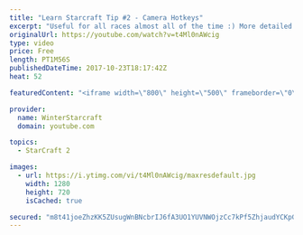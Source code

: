 ```yaml
---
title: "Learn Starcraft Tip #2 - Camera Hotkeys"
excerpt: "Useful for all races almost all of the time :) More detailed guides/tutorials under the learn to play starcraft playlist."
originalUrl: https://youtube.com/watch?v=t4Ml0nAWcig
type: video
price: Free
length: PT1M56S
publishedDateTime: 2017-10-23T18:17:42Z
heat: 52

featuredContent: "<iframe width=\"800\" height=\"500\" frameborder=\"0\" src=\"https://www.youtube.com/embed/t4Ml0nAWcig\" allow=\"accelerometer; autoplay; encrypted-media; gyroscope; picture-in-picture\" allowfullscreen></iframe>"

provider:
  name: WinterStarcraft
  domain: youtube.com

topics:
  - StarCraft 2

images:
  - url: https://i.ytimg.com/vi/t4Ml0nAWcig/maxresdefault.jpg
    width: 1280
    height: 720
    isCached: true

secured: "m8t41joeZhzKK5ZUsugWnBNcbrIJ6fA3UO1YUVNWOjzCc7kPf5ZhjaudYCKpGaX4xa9BMv+tGdMw6qYp0ImBFiofbQAa0GY32f7cjlM6J/TPr2nU7fgnp/+vs12pvZXIs1Qs3sy2vrlSPAtrWmsCdFqtl+wT9TL/o4sAHyZNUxXAEke1+eer6wzlwo33MJdyHOd/+DTbnt8h1lByJ9d7x5LDp53TZByzZg0gcH6hh/h1dfCsL92ZQFC1zki0PjGIqExGJ7MzM6PVxn2mCIl34oW8Op/yji5DKvOiGXnvP400BUBqd7AvKGxfUdHJrvDJwfldPslT6qtfmf/gYS3hSwQQ7RCdj3Yi58DAWQK/LY90PR0SGbSmJ4LA337r9hJ0Ejb6x3Db+uGhqYdrKv8llomNNnZMTzA+xMgo77EpxoE=;XEqRDcugjkxzqYnfp25XDQ=="
---
```


